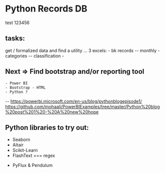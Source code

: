 # Python Records DB 

test 123456

## tasks: 
get / formalized data and find a utility ... 
3 excels: 
    - bk records -- monthly 
    - categories -- classification 
    - 

## Next => Find bootstrap and/or reporting tool  
    - Power BI 
    - Bootstrap - HTML 
    - Python ? 

-- 
https://powerbi.microsoft.com/en-us/blog/pythonblogepisode1/
https://github.com/mohaali/PowerBIExamples/tree/master/Python%20blog%20post%201%20-%20A%20new%20hope


## Python libraries to try out: 
- Seaborn 
- Altair 
- Scikit-Learn
- FlashText === regex
* PyFlux & Pendulum 